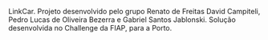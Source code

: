 LinkCar.
Projeto desenvolvido pelo grupo Renato de Freitas David Campiteli, Pedro Lucas de Oliveira Bezerra e Gabriel Santos Jablonski.
Solução desenvolvida no Challenge da FIAP, para a Porto.
